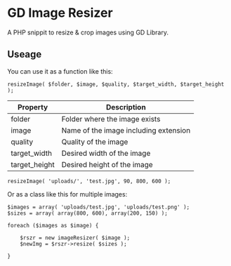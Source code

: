 GD Image Resizer
===

A PHP snippit to resize & crop images using GD Library.

Useage
---------------

You can use it as a function like this:

```
resizeImage( $folder, $image, $quality, $target_width, $target_height );
```

| Property  | Description |
|---|---|
| folder  | Folder where the image exists |
| image | Name of the image including extension |
| quality | Quality of the image |
| target_width | Desired width of the image |
| target_height | Desired height of the image |

```
resizeImage( 'uploads/', 'test.jpg', 90, 800, 600 );
```

Or as a class like this for multiple images:

```
$images = array( 'uploads/test.jpg', 'uploads/test.png' );
$sizes = array( array(800, 600), array(200, 150) );

foreach ($images as $image) {

	$rszr = new imageResizer( $image );
	$newImg = $rszr->resize( $sizes );

}
```
